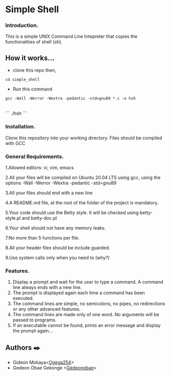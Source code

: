 # Simple Shell

### Introduction.
This is a simple UNIX Command Line Intepreter that copies the functionalities of shell (sh).
## How it works...
* clone this repo then,
```
cd simple_shell
```
* Run this command
```
gcc -Wall -Werror -Wextra -pedantic -std=gnu89 *.c -o hsh
```
<br>
```
./hsh
```

### Installation.
Clone this repository into your working directory. Files should be compiled with GCC

### General Requirements.

1.Allowed editors: vi, vim, emacs

2.All your files will be compiled on Ubuntu 20.04 LTS using gcc, using the options -Wall -Werror -Wextra -pedantic -std=gnu89

3.All your files should end with a new line

4.A README.md file, at the root of the folder of the project is mandatory.

5.Your code should use the Betty style. It will be checked using betty-style.pl and betty-doc.pl


6.Your shell should not have any memory leaks.

7.No more than 5 functions per file.

8.All your header files should be include guarded.

9.Use system calls only when you need to (why?)

### Features.
1. Display a prompt and wait for the user to type a command. A command line always ends with a new line.
2. The prompt is displayed again each time a command has been executed.
3. The command lines are simple, no semicolons, no pipes, no redirections or any other advanced features.
4. The command lines are made only of one word. No arguments will be passed to programs.
5. If an executable cannot be found, prints an error message and display the prompt again...

## Authors :black_nib:

* Gideon Mokaya<[Ogega254](https://github.com/Ogega254)>
* Gedeon Obae Gekonge <[Gedeonobae](https://github.com/Gedeonobae)>

